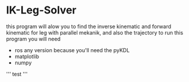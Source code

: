 # IK-Leg-Solver
this program will alow you to find the inverse kinematic and forward kinematic for leg with parallel mekanik, and also the trajectory
to run this program you will need 
- ros any version because you'll need the pyKDL
- matplotlib
- numpy

'''
test
'''
